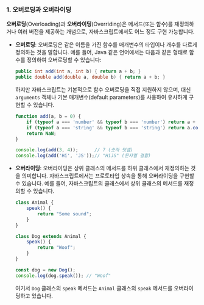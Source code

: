 

### 1. 오버로딩과 오버라이딩

**오버로딩**(Overloading)과 **오버라이딩**(Overriding)은 메서드(또는 함수)를 재정의하거나 여러 버전을 제공하는 개념으로, 자바스크립트에서도 어느 정도 구현 가능합니다.

- **오버로딩**:
  오버로딩은 같은 이름을 가진 함수를 매개변수의 타입이나 개수를 다르게 정의하는 것을 말합니다. 예를 들어, Java 같은 언어에서는 다음과 같은 형태로 함수를 정의하여 오버로딩할 수 있습니다:

  ```java
  public int add(int a, int b) { return a + b; }
  public double add(double a, double b) { return a + b; }
  ```

  하지만 자바스크립트는 기본적으로 함수 오버로딩을 직접 지원하지 않으며, 대신 `arguments` 객체나 기본 매개변수(default parameters)를 사용하여 유사하게 구현할 수 있습니다.

  ```javascript
  function add(a, b = 0) {
      if (typeof a === 'number' && typeof b === 'number') return a + b;
      if (typeof a === 'string' && typeof b === 'string') return a.concat(b);
      return NaN;
  }

  console.log(add(3, 4));      // 7 (숫자 덧셈)
  console.log(add('Hi', 'JS'));// "HiJS" (문자열 결합)
  ```

- **오버라이딩**:
  오버라이딩은 상위 클래스의 메서드를 하위 클래스에서 재정의하는 것을 의미합니다. 자바스크립트에서는 프로토타입 상속을 통해 오버라이딩을 구현할 수 있습니다. 예를 들어, 자바스크립트의 클래스에서 상위 클래스의 메서드를 재정의할 수 있습니다.

  ```javascript
  class Animal {
      speak() {
          return "Some sound";
      }
  }

  class Dog extends Animal {
      speak() {
          return "Woof";
      }
  }

  const dog = new Dog();
  console.log(dog.speak()); // "Woof"
  ```

  여기서 `Dog` 클래스의 `speak` 메서드는 `Animal` 클래스의 `speak` 메서드를 오버라이딩하고 있습니다.
